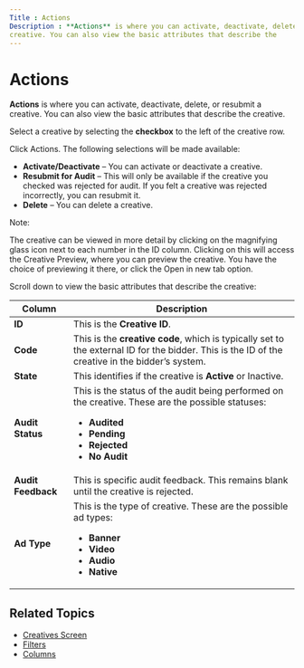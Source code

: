 ```yaml
---
Title : Actions
Description : **Actions** is where you can activate, deactivate, delete, or resubmit a
creative. You can also view the basic attributes that describe the
---
```



# Actions



**Actions** is where you can activate, deactivate, delete, or resubmit a
creative. You can also view the basic attributes that describe the
creative.

Select a creative by selecting the **checkbox** to the left of the
creative row.

Click Actions. The following
selections will be made available:

- **Activate/Deactivate** – You can activate or deactivate a creative.
- **Resubmit for Audit** – This will only be available if the creative
  you checked was rejected for audit. If you felt a creative was
  rejected incorrectly, you can resubmit it.
- **Delete** – You can delete a creative.



Note:

The creative can be viewed in more detail by clicking on the
magnifying glass icon next to each
number in the ID column. Clicking
on this will access the Creative
Preview, where you can preview the creative. You have the choice
of previewing it there, or click the Open in
new tab option.



  
Scroll down to view the basic attributes that describe the creative:

<table class="table">
<thead class="thead">
<tr class="header row">
<th id="ID-000080b3__entry__1"
class="entry colsep-1 rowsep-1">Column</th>
<th id="ID-000080b3__entry__2"
class="entry colsep-1 rowsep-1">Description</th>
</tr>
</thead>
<tbody class="tbody">
<tr class="odd row">
<td class="entry colsep-1 rowsep-1"
headers="ID-000080b3__entry__1"><strong>ID</strong></td>
<td class="entry colsep-1 rowsep-1" headers="ID-000080b3__entry__2">This
is the <strong>Creative ID</strong>.</td>
</tr>
<tr class="even row">
<td class="entry colsep-1 rowsep-1"
headers="ID-000080b3__entry__1"><strong>Code</strong></td>
<td class="entry colsep-1 rowsep-1" headers="ID-000080b3__entry__2">This
is the <strong>creative code</strong>, which is typically set to the
external ID for the bidder. This is the ID of the creative in the
bidder’s system.</td>
</tr>
<tr class="odd row">
<td class="entry colsep-1 rowsep-1"
headers="ID-000080b3__entry__1"><strong>State</strong></td>
<td class="entry colsep-1 rowsep-1" headers="ID-000080b3__entry__2">This
identifies if the creative is <strong>Active </strong>or <span
class="ph uicontrol">Inactive.</td>
</tr>
<tr class="even row">
<td class="entry colsep-1 rowsep-1"
headers="ID-000080b3__entry__1"><strong>Audit Status</strong></td>
<td class="entry colsep-1 rowsep-1" headers="ID-000080b3__entry__2">This
is the status of the audit being performed on the creative. These are
the possible statuses:
<ul>
<li><strong>Audited</strong></li>
<li><strong>Pending</strong></li>
<li><strong>Rejected</strong></li>
<li><strong>No Audit</strong></li>
</ul></td>
</tr>
<tr class="odd row">
<td class="entry colsep-1 rowsep-1"
headers="ID-000080b3__entry__1"><strong>Audit Feedback</strong></td>
<td class="entry colsep-1 rowsep-1" headers="ID-000080b3__entry__2">This
is specific audit feedback. This remains blank until the creative is
rejected.</td>
</tr>
<tr class="even row">
<td class="entry colsep-1 rowsep-1"
headers="ID-000080b3__entry__1"><strong>Ad Type</strong></td>
<td class="entry colsep-1 rowsep-1" headers="ID-000080b3__entry__2">This
is the type of creative. These are the possible ad types:
<ul>
<li><strong>Banner</strong></li>
<li><strong>Video</strong></li>
<li><strong>Audio</strong></li>
<li><strong>Native</strong></li>
</ul></td>
</tr>
</tbody>
</table>

<div id="ID-000080b3__section_ejm_rg4_pwb" >

## Related Topics

- <a
  href="https://docs.xandr.com/bundle/xandr-bidders/page/creatives-screen.html"
  class="xref" target="_blank">Creatives Screen</a>
- <a href="https://docs.xandr.com/bundle/xandr-bidders/page/filters.html"
  class="xref" target="_blank">Filters</a>
- <a href="https://docs.xandr.com/bundle/xandr-bidders/page/columns.html"
  class="xref" target="_blank">Columns</a>






